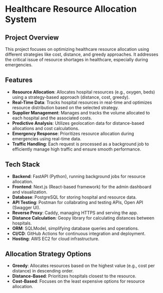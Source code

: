 # Healthcare Resource Allocation System

## Project Overview

This project focuses on optimizing healthcare resource allocation using different strategies like cost, distance, and greedy approaches. It addresses the critical issue of resource shortages in healthcare, especially during emergencies.

## Features

- **Resource Allocation**: Allocates hospital resources (e.g., oxygen, beds) using a strategy-based approach (distance, cost, greedy).
- **Real-Time Data**: Tracks hospital resources in real-time and optimizes resource distribution based on the selected strategy.
- **Supplier Management**: Manages and tracks the volume allocated to each hospital and the associated costs.
- **Predictive Analysis**: Utilizes geolocation data for distance-based allocations and cost calculations.
- **Emergency Response**: Prioritizes resource allocation during emergencies using real-time data.
- **Traffic Handling**: Each request is processed as a background job to efficiently manage high traffic and ensure smooth performance.

## Tech Stack

- **Backend**: FastAPI (Python), running background jobs for resource allocation.
- **Frontend**: Next.js (React-based framework) for the admin dashboard and visualization.
- **Database**: PostgreSQL for storing hospital and resource data.
- **API Testing**: Postman for collabrating and testing APIs, Open API (Swagger UI).
- **Reverse Proxy**: Caddy, managing HTTPS and serving the app.
- **Distance Calculation**: Geopy library for calculating distances between hospitals.
- **ORM**: SQLModel, simplifying database queries and operations.
- **CI/CD**: GitHub Actions for continuous integration and deployment.
- **Hosting**: AWS EC2 for cloud infrastructure.

## Allocation Strategy Options

- **Greedy**: Allocates resources based on the highest value (e.g., cost per distance) in descending order.
- **Distance-Based**: Prioritizes hospitals closest to the resource.
- **Cost-Based**: Focuses on the least expensive options for resource allocation.
